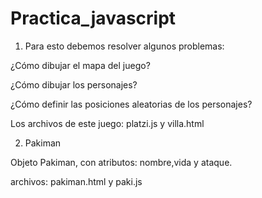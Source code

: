 # Practica_javascript
 
1. Para esto debemos resolver algunos problemas:

 
¿Cómo dibujar el mapa del juego?

¿Cómo dibujar los personajes?

¿Cómo definir las posiciones aleatorias de los personajes?

Los archivos de este juego: platzi.js y villa.html

2. Pakiman

Objeto Pakiman, con atributos: nombre,vida y ataque.

archivos: pakiman.html y paki.js
 